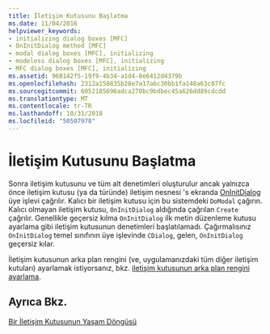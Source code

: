```yaml
---
title: İletişim Kutusunu Başlatma
ms.date: 11/04/2016
helpviewer_keywords:
- initializing dialog boxes [MFC]
- OnInitDialog method [MFC]
- modal dialog boxes [MFC], initializing
- modeless dialog boxes [MFC], initializing
- MFC dialog boxes [MFC], initializing
ms.assetid: 968142f5-19f9-4b34-a1d4-8e6412d4379b
ms.openlocfilehash: 2312a158835b28e7a17a6c30bb1fa148a63c07fc
ms.sourcegitcommit: 6052185696adca270bc9bdbec45a626dd89cdcdd
ms.translationtype: MT
ms.contentlocale: tr-TR
ms.lasthandoff: 10/31/2018
ms.locfileid: "50507978"
---
```

# <a name="initializing-the-dialog-box"></a>İletişim Kutusunu Başlatma

Sonra iletişim kutusunu ve tüm alt denetimleri oluşturulur ancak yalnızca önce iletişim kutusu (ya da türünde) iletişim nesnesi 's ekranda [OnInitDialog](../mfc/reference/cdialog-class.md#oninitdialog) üye işlevi çağrılır. Kalıcı bir iletişim kutusu için bu sistemdeki `DoModal` çağırın. Kalıcı olmayan iletişim kutusu, `OnInitDialog` aldığında çağrılan `Create` çağrılır. Genellikle geçersiz kılma `OnInitDialog` ilk metin düzenleme kutusu ayarlama gibi iletişim kutusunun denetimleri başlatılamadı. Çağırmalısınız `OnInitDialog` temel sınıfının üye işlevinde `CDialog`, gelen, `OnInitDialog` geçersiz kılar.

İletişim kutusunun arka plan rengini (ve, uygulamanızdaki tüm diğer iletişim kutuları) ayarlamak istiyorsanız, bkz. [iletişim kutusunun arka plan rengini ayarlama](../mfc/setting-the-dialog-boxs-background-color.md).

## <a name="see-also"></a>Ayrıca Bkz.

[Bir İletişim Kutusunun Yaşam Döngüsü](../mfc/life-cycle-of-a-dialog-box.md)

